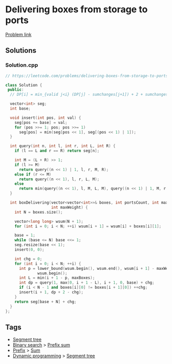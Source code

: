 # Delivering boxes from storage to ports

[Problem link](https://leetcode.com/problems/delivering-boxes-from-storage-to-ports)

## Solutions


### Solution.cpp
```cpp
// https://leetcode.com/problems/delivering-boxes-from-storage-to-ports

class Solution {
 public:
  // DP[i] = min_{valid j<i} (DP[j] - sumchanges[j+1]) + 2 + sumchanges[i]

  vector<int> seg;
  int base;

  void insert(int pos, int val) {
    seg[pos += base] = val;
    for (pos >>= 1; pos; pos >>= 1)
      seg[pos] = min(seg[pos << 1], seg[(pos << 1) | 1]);
  }

  int query(int n, int l, int r, int L, int R) {
    if (l == L and r == R) return seg[n];

    int M = (L + R) >> 1;
    if (l >= M)
      return query((n << 1) | 1, l, r, M, R);
    else if (r <= M)
      return query((n << 1), l, r, L, M);
    else
      return min(query((n << 1), l, M, L, M), query((n << 1) | 1, M, r, M, R));
  }

  int boxDelivering(vector<vector<int>>& boxes, int portsCount, int maxBoxes,
                    int maxWeight) {
    int N = boxes.size();

    vector<long long> wsum(N + 1);
    for (int i = 0; i < N; ++i) wsum[i + 1] = wsum[i] + boxes[i][1];

    base = 1;
    while (base <= N) base <<= 1;
    seg.resize(base << 1);
    insert(0, 0);

    int chg = 0;
    for (int i = 0; i < N; ++i) {
      int p = lower_bound(wsum.begin(), wsum.end(), wsum[i + 1] - maxWeight) -
              wsum.begin();
      int L = min(i + 1 - p, maxBoxes);
      int dp = query(1, max(0, i + 1 - L), i + 1, 0, base) + chg;
      if (i < N - 1 and boxes[i][0] != boxes[i + 1][0]) ++chg;
      insert(i + 1, dp + 2 - chg);
    }
    return seg[base + N] + chg;
  }
};
```
## Tags

* [Segment tree](/Collections/segment-tree.md#segment-tree)
* [Binary search](/Collections/binary-search.md#binary-search) > [Prefix sum](/Collections/binary-search.md#prefix-sum)
* [Prefix](/Collections/prefix.md#prefix) > [Sum](/Collections/prefix.md#sum)
* [Dynamic programming](/Collections/dynamic-programming.md#dynamic-programming) > [Segment tree](/Collections/dynamic-programming.md#segment-tree)
